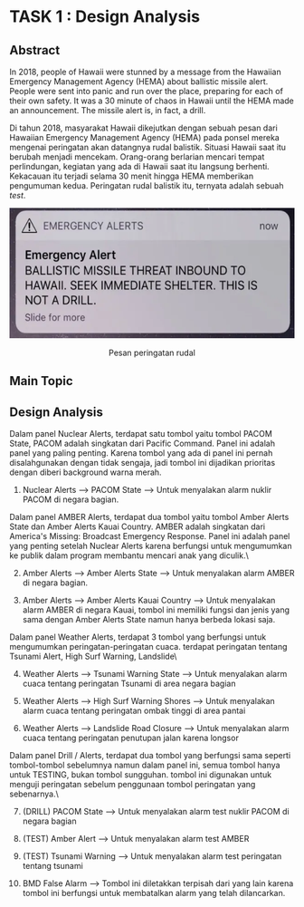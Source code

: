
# TASK 1 : Design Analysis

## Abstract

In 2018, people of Hawaii were stunned by a message from the Hawaiian Emergency Management Agency (HEMA) about ballistic missile alert. People were sent into panic and run over the place, preparing for each of their own safety. It was a 30 minute of chaos in Hawaii until the HEMA made an announcement. The missile
alert is, in fact, a drill.

Di tahun 2018, masyarakat Hawaii dikejutkan dengan sebuah pesan dari Hawaiian Emergency Management Agency (HEMA) pada ponsel mereka mengenai peringatan akan datangnya rudal balistik. Situasi Hawaii saat itu berubah menjadi mencekam. Orang-orang berlarian mencari tempat perlindungan, kegiatan yang ada di Hawaii saat itu langsung berhenti. Kekacauan itu terjadi selama 30 menit hingga HEMA memberikan pengumuman kedua. Peringatan rudal balistik itu, ternyata adalah sebuah *test*.

<p align="center">
    <img width="529" height="230" src="./images/1119.webp">
</p>
<div align="center">Pesan peringatan rudal</div>

## Main Topic


## Design Analysis

Dalam panel Nuclear Alerts, terdapat satu tombol yaitu tombol PACOM State, PACOM adalah singkatan dari Pacific Command. Panel ini adalah panel yang paling penting. Karena tombol yang ada di panel ini pernah disalahgunakan dengan tidak sengaja, jadi tombol ini dijadikan prioritas dengan diberi background warna merah. 
1. Nuclear Alerts --> PACOM State --> Untuk menyalakan alarm nuklir PACOM di negara bagian.

Dalam panel AMBER Alerts, terdapat dua tombol yaitu tombol Amber Alerts State dan Amber Alerts Kauai Country. AMBER adalah singkatan dari America's Missing: Broadcast Emergency Response. Panel ini adalah panel yang penting setelah Nuclear Alerts karena berfungsi untuk  mengumumkan ke publik dalam program membantu mencari anak yang diculik.\

2. Amber Alerts --> Amber Alerts State --> Untuk menyalakan alarm AMBER di negara bagian.

3. Amber Alerts --> Amber Alerts Kauai Country --> Untuk menyalakan alarm AMBER di negara Kauai, tombol ini memiliki fungsi dan jenis yang sama dengan Amber Alerts State namun hanya berbeda lokasi saja.

Dalam panel Weather Alerts, terdapat 3 tombol yang berfungsi untuk mengumumkan peringatan-peringatan cuaca. terdapat peringatan tentang Tsunami Alert, High Surf Warning, Landslide\

4. Weather Alerts --> Tsunami Warning State --> Untuk menyalakan alarm cuaca tentang peringatan Tsunami di area negara bagian

5. Weather Alerts --> High Surf Warning Shores --> Untuk menyalakan alarm cuaca tentang peringatan ombak tinggi di area pantai

6.  Weather Alerts --> Landslide Road Closure --> Untuk menyalakan alarm cuaca tentang peringatan penutupan jalan karena longsor

Dalam panel Drill / Alerts, terdapat dua tombol yang berfungsi sama seperti tombol-tombol sebelumnya namun dalam panel ini, semua tombol hanya untuk TESTING, bukan tombol sungguhan. tombol ini digunakan untuk menguji peringatan sebelum penggunaan tombol peringatan yang sebenarnya.\

7. (DRILL) PACOM State --> Untuk menyalakan alarm test nuklir PACOM di negara bagian

8. (TEST) Amber Alert --> Untuk menyalakan alarm test AMBER

9.  (TEST) Tsunami Warning --> Untuk menyalakan alarm test peringatan tentang tsunami

10. BMD False Alarm --> Tombol ini diletakkan terpisah dari yang lain karena tombol ini berfungsi untuk membatalkan alarm yang telah dilancarkan.
